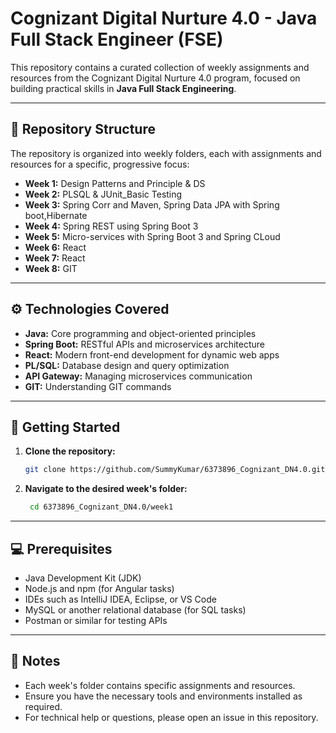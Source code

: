 # Cognizant Digital Nurture 4.0 - Java Full Stack Engineer (FSE)

This repository contains a curated collection of weekly assignments and resources from the Cognizant Digital Nurture 4.0 program, focused on building practical skills in **Java Full Stack Engineering**.

---

## 📂 Repository Structure

The repository is organized into weekly folders, each with assignments and resources for a specific, progressive focus:

- **Week 1:** Design Patterns and Principle & DS
- **Week 2:** PLSQL & JUnit_Basic Testing
- **Week 3:** Spring Corr and Maven, Spring Data JPA with Spring boot,Hibernate
- **Week 4:** Spring REST using Spring Boot 3
- **Week 5:** Micro-services with Spring Boot 3 and Spring CLoud
- **Week 6:** React
- **Week 7:** React
- **Week 8:** GIT

---

## ⚙️ Technologies Covered

- **Java:** Core programming and object-oriented principles
- **Spring Boot:** RESTful APIs and microservices architecture
- **React:** Modern front-end development for dynamic web apps
- **PL/SQL:** Database design and query optimization
- **API Gateway:** Managing microservices communication
- **GIT:** Understanding GIT commands

---

## 🚀 Getting Started


1. **Clone the repository:**
   ```bash
   git clone https://github.com/SummyKumar/6373896_Cognizant_DN4.0.git
   ```
2. **Navigate to the desired week's folder:**
   ```bash
    cd 6373896_Cognizant_DN4.0/week1
   ```
---

## 💻 Prerequisites

- Java Development Kit (JDK)
- Node.js and npm (for Angular tasks)
- IDEs such as IntelliJ IDEA, Eclipse, or VS Code
- MySQL or another relational database (for SQL tasks)
- Postman or similar for testing APIs

---

## 📝 Notes

- Each week's folder contains specific assignments and resources.
- Ensure you have the necessary tools and environments installed as required.
- For technical help or questions, please open an issue in this repository.


